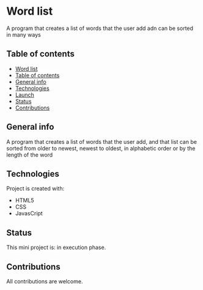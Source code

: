 # Word list

A program that creates a list of words that the user add adn can be sorted in many ways

## Table of contents

- [Word list](#word-list)
- [Table of contents](#table-of-contents)
- [General info](#general-info)
- [Technologies](#technologies)
- [Launch](https://rago89.github.io/word-list/)
- [Status](#status)
- [Contributions](#contributions)

## General info

A program that creates a list of words that the user add, and that list can be sorted from older to newest, newest to oldest, in alphabetic order or by the length of the word

## Technologies

Project is created with:

- HTML5
- CSS
- JavasCript

## Status

This mini project is: in execution phase.

## Contributions

All contributions are welcome.
